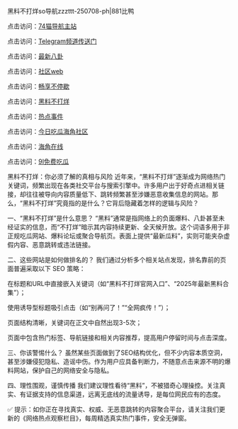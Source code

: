 黑料不打烊so导航zzzttt-250708-ph|881比鸭

点击访问：<a href="https://74mao.com/">74猫导航主站</a>

点击访问：<a href="https://74mao.com/">Telegram频道传送门</a>

点击访问：<a href="https://pi30-02.pages.dev/">最新八卦</a>

点击访问：<a href="https://hj-337.pages.dev/">社区web</a>

点击访问：<a href="https://gdas.pages.dev/">畅享不停歇</a>

点击访问：<a href="https://jha.pages.dev/">黑料不打烊</a>

点击访问：<a href="https://sdbsd.pages.dev/">热点事件</a>

点击访问：<a href="https://gbs-3wd.pages.dev/">今日吃瓜海角社区</a>

点击访问：<a href="https://sdfsh.pages.dev/">海角在线</a>

点击访问：<a href="https://ert-6he.pages.dev/">9I免费吃瓜</a>

黑料不打烊：你必须了解的真相与风险
近年来，“黑料不打烊”逐渐成为网络热门关键词，频繁出现在各类社交平台与搜索引擎中。许多用户出于好奇点进相关链接，却往往被导向内容质量低下、跳转频繁甚至涉嫌恶意收集信息的网站。那么，“黑料不打烊”究竟指的是什么？它背后隐藏着怎样的逻辑与风险？

一、“黑料不打烊”是什么意思？
“黑料”通常是指网络上的负面爆料、八卦甚至未经证实的信息，而“不打烊”暗示其内容持续更新、全天候开放。这个词语多用于非正规吃瓜网站、爆料论坛或聚合导航页。表面上提供“最新瓜料”，实则可能夹杂虚假内容、恶意跳转或违法链接。

二、这些网站是如何做排名的？
我们通过分析多个相关站点发现，排名靠前的页面普遍采取以下 SEO 策略：

在标题和URL中直接嵌入关键词（如“黑料不打烊官网入口”、“2025年最新黑料合集”）；

使用诱导型标题吸引点击（如“别再问了！”“全网疯传！”）；

页面结构清晰，关键词在正文中自然出现3-5次；

页面中包含热门标签、导航链接和相关内容推荐，提高用户停留时间与点击深度。

三、你该警惕什么？
虽然某些页面做到了SEO结构优化，但不少内容本质空洞，甚至涉嫌侵犯隐私、造谣中伤。作为用户应具备判断力，不随意点击来源不明的爆料网站，保护自己的网络安全与隐私。

四、理性围观，谨慎传播
我们建议理性看待“黑料”，不被猎奇心理操控。关注真实、有证据支持的信息渠道，远离无底线的流量诱导，是每位网民应有的态度。

✅ 提示：如你正在寻找真实、权威、无恶意跳转的内容聚合平台，请关注我们更新的《网络热点观察栏目》，每周精选真实热门事件，安全无弹窗。
